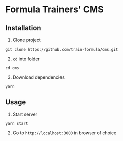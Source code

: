 # Formula Trainers' CMS

## Installation

1. Clone project

```
git clone https://github.com/train-formula/cms.git
```

2. `cd` into folder

```
cd cms
```

3. Download dependencies

```
yarn
```

## Usage

1. Start server

```
yarn start
```

2. Go to `http://localhost:3000` in browser of choice
